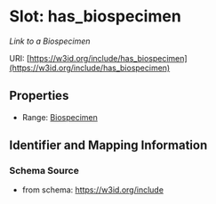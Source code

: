# Slot: has_biospecimen
_Link to a Biospecimen_


URI: [https://w3id.org/include/has_biospecimen](https://w3id.org/include/has_biospecimen)



<!-- no inheritance hierarchy -->


## Properties

 * Range: [Biospecimen](Biospecimen.md)



## Identifier and Mapping Information







### Schema Source


* from schema: https://w3id.org/include




